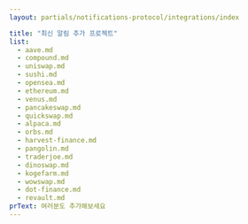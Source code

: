 ```yaml
---
layout: partials/notifications-protocol/integrations/index

title: "최신 알림 추가 프로젝트"
list:
  - aave.md
  - compound.md
  - uniswap.md
  - sushi.md
  - opensea.md
  - ethereum.md
  - venus.md
  - pancakeswap.md
  - quickswap.md
  - alpaca.md
  - orbs.md
  - harvest-finance.md
  - pangolin.md
  - traderjoe.md
  - dinoswap.md
  - kogefarm.md
  - wowswap.md
  - dot-finance.md
  - revault.md
prText: 여러분도 추가해보세요
---
```

